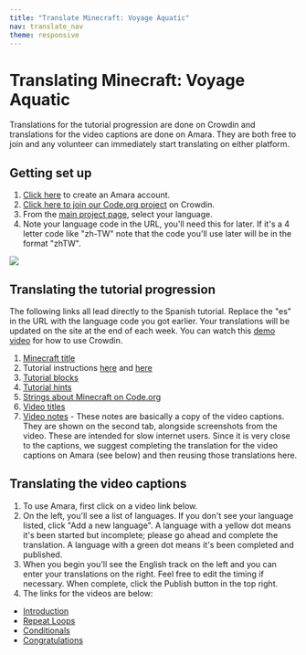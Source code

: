 ```yaml
---
title: "Translate Minecraft: Voyage Aquatic"
nav: translate_nav
theme: responsive
---
```


# Translating Minecraft: Voyage Aquatic
Translations for the tutorial progression are done on Crowdin and translations for the video captions are done on Amara. They are both free to join and any volunteer can immediately start translating on either platform.

## Getting set up

1. [Click here](https://amara.org/en/auth/login/?next=/) to create an Amara account.
1. [Click here to join our Code.org project](https://crowdin.com/project/codeorg) on Crowdin.
1. From the [main project page](https://crowdin.com/project/codeorg), select your language.
1. Note your language code in the URL, you'll need this for later. If it's a 4 letter code like "zh-TW" note that the code you'll use later will be in the format "zhTW".

<img src="/images/fit-500/translate-find-code.jpg" style="max-width: 100%;"> 

## Translating the tutorial progression
The following links all lead directly to the Spanish tutorial. Replace the "es" in the URL with the language code you got earlier. Your translations will be updated on the site at the end of each week. You can watch this [demo video](/files/crowdin.swf) for how to use Crowdin.

1. [Minecraft title](https://crowdin.com/translate/codeorg/63/enus-es#q=aquatic+title)
1. Tutorial instructions [here](https://crowdin.com/translate/codeorg/551/enus-es#q=%22HOC+2018%22) and [here](https://crowdin.com/translate/codeorg/318/enus-es#q=%22HOC+2018%22)
1. [Tutorial blocks](https://crowdin.com/translate/codeorg/639/enus-es#q=craft_)
1. [Tutorial hints](https://crowdin.com/translate/codeorg/552/enus-es#q=%22HOC+2018%22)
1. [Strings about Minecraft on Code.org](https://crowdin.com/translate/codeorg/all/enus-es#q=hoc2018_mc)
1. [Video titles](https://crowdin.com/translate/codeorg/41/enus-es#q=mc_2018)
1. [Video notes](https://crowdin.com/translate/codeorg/46/enus-es#q=mc_2018) - These notes are basically a copy of the video captions. They are shown on the second tab, alongside screenshots from the video. These are intended for slow internet users. Since it is very close to the captions, we suggest completing the translation for the video captions on Amara (see below) and then reusing those translations here.

## Translating the video captions

1. To use Amara, first click on a video link below.
1. On the left, you'll see a list of languages. If you don't see your language listed, click "Add a new language". A language with a yellow dot means it's been started but incomplete; please go ahead and complete the translation. A language with a green dot means it's been completed and published.
1. When you begin you'll see the English track on the left and you can enter your translations on the right. Feel free to edit the timing if necessary. When complete, click the Publish button in the top right.
1. The links for the videos are below:
  * [Introduction](https://amara.org/en/videos/W46RPmKorye7)
  * [Repeat Loops](https://amara.org/en/videos/lWst1Qvj340Y)
  * [Conditionals](https://amara.org/en/videos/oOsTiTEq4x2N)
  * [Congratulations](https://amara.org/en/videos/R7H1NwmgC2N3)
